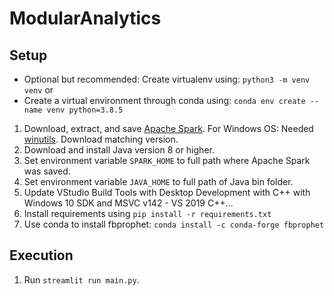 # ModularAnalytics

## Setup
* Optional but recommended: Create virtualenv using: `python3 -m venv venv` or
* Create a virtual environment through conda using: `conda env create --name venv python=3.8.5`
1. Download, extract, and save [Apache Spark](https://www.apache.org/dyn/closer.lua/spark/spark-3.1.2/spark-3.1.2-bin-hadoop3.2.tgz). For Windows OS: Needed [winutils](https://github.com/cdarlint/winutils). Download matching version.
2. Download and install Java version 8 or higher.
3. Set environment variable `SPARK_HOME` to full path where Apache Spark was saved.
4. Set environment variable `JAVA_HOME` to full path of Java bin folder.
5. Update VStudio Build Tools with Desktop Development with C++ with Windows 10 SDK and MSVC v142 - VS 2019 C++...
6. Install requirements using `pip install -r requirements.txt`
7. Use conda to install fbprophet: `conda install -c conda-forge fbprophet`


## Execution
1. Run `streamlit run main.py`.









